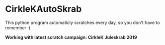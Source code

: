 # CirkleKAutoSkrab
This python program automaticly scratches every day, so you don't have to remember :)

**Working with latest scratch campaign: CirkleK Juleskrab 2019**
